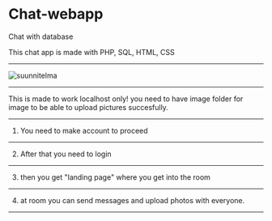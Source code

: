 # Chat-webapp
Chat with database

This chat app is made with PHP, SQL, HTML, CSS

***

![suunnitelma](https://user-images.githubusercontent.com/88773094/191473003-6a05b7bb-a940-4008-b509-c8ae86023cb1.png)

***

This is made to work localhost only!
you need to have image folder for image to be able to upload pictures succesfully.

***

1. You need to make account to proceed

***

2. After that you need to login

***

3. then you get "landing page" where you get into the room

***

4. at room you can send messages and upload photos with everyone.

***
